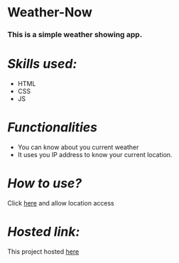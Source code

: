 # Weather-Now
### This is a simple weather showing app.

# *Skills used:*
* HTML
* CSS
* JS
# *Functionalities*
* You can know about you current weather
* It uses you IP address to know your current location.

# *How to use?*
Click [here](https://trapq3du-weather-now.netlify.app/ "My Weather") and allow location access

# *Hosted link:*

This project hosted [here](https://trapq3du-weather-now.netlify.app// "Simple Calculator")
